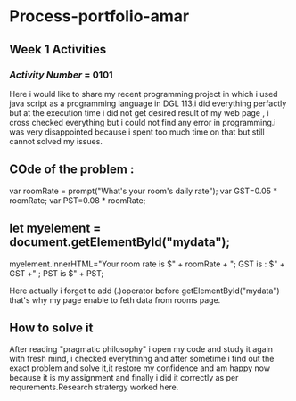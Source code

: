 # Process-portfolio-amar
## Week 1 Activities
### *Activity Number* = 0101
Here i would like to share my recent programming project in which i used java script as a programming language in DGL 113,i did everything perfactly but at the execution time i did not get desired result of my web page , i cross checked everything but i could not find any error in programming.i was very disappointed because i spent too much time on that but still cannot solved my issues.

## COde of the problem :
var roomRate = prompt("What's your room's daily rate");
var GST=0.05 * roomRate;
var PST=0.08 * roomRate;
## let myelement = document.getElementById("mydata");
myelement.innerHTML="Your room rate is $" + roomRate + "; GST is : $" + GST +" ; PST is $" + PST;

Here actually i forget to add (.)operator before getElementById("mydata") that's why my page enable to feth data from rooms page.
## How to solve it 
After reading "pragmatic philosophy" i open my code and study it again with fresh mind, i checked everythinhg and after sometime i find out the exact problem and solve it,it restore my confidence and am happy now because it is my assignment and finally i did it correctly as per requrements.Research stratergy worked here.
